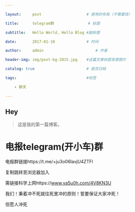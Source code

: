 ```yaml
---

layout:     post   				    # 使用的布局（不需要改）

title:      telegram群 				# 标题 

subtitle:   Hello World, Hello Blog #副标题

date:       2017-01-10  			# 时间

author:     admin 						# 作者

header-img: img/post-bg-2015.jpg 	#这篇文章标题背景图片

catalog: true 						# 是否归档

tags:								#标签

    - 聊天

---
```


## Hey

>这是我的第一篇博客。
# 电报telegram(开小车)群
电报群链接https://t.me/+ju3o06lavjU4ZTFl

复制跳转至浏览器加入

需链接科学上网https://www.ya5u0h.com/4V8KN3U

我们！秉着冲不死就往死里冲的原则！誓要保证大家冲死！

但愿人冲死
